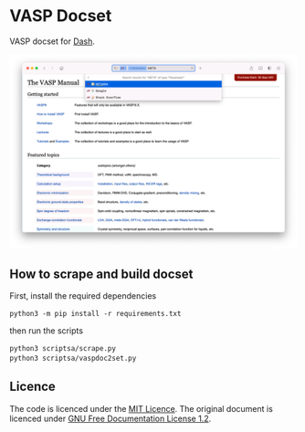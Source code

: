 # VASP Docset

VASP docset for [Dash](http://kapeli.com/dash/).

![](screenshot.png)

## How to scrape and build docset

First, install the required dependencies

```
python3 -m pip install -r requirements.txt
```

then run the scripts

```bash
python3 scriptsa/scrape.py
python3 scriptsa/vaspdoc2set.py
```

## Licence

The code is licenced under the [MIT Licence](LICENCE).
The original document is licenced under [GNU Free Documentation License 1.2](https://www.gnu.org/licenses/old-licenses/fdl-1.2.txt).
